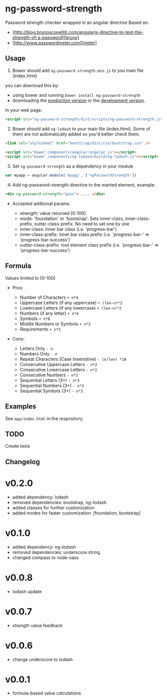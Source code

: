 # ng-password-strength

Password strength checker wrapped in an angular directive
Based on:

*	[http://blog.brunoscopelliti.com/angularjs-directive-to-test-the-strength-of-a-password][bruno]
*	[http://www.passwordmeter.com][meter]

  [bruno]: http://blog.brunoscopelliti.com/angularjs-directive-to-test-the-strength-of-a-password
  [meter]: http://www.passwordmeter.com


## Usage

1. Bower should add `ng-password-strength.min.js` to you main file (index.html)

  you can download this by:
  * using bower and running `bower install ng-password-strength`
  * downloading the [production version][min] or the [development version][max].

  [min]: https://raw.github.com/subarroca/ng-password-strength/master/dist/ng-password-strength.min.js
  [max]: https://raw.github.com/subarroca/ng-password-strength/master/dist/ng-password-strength.js

  In your web page:

  ```html
  <script src="ng-password-strength/dist/scripts/ng-password-strength.js"></script>
  ```

2. Bower should add `ng-lodash` to your main file (index.html). Some of them are not automatically added so you'd better check them.

  ```html
  <link rel="stylesheet" href="bootstrap/dist/css/bootstrap.css" />
  
  <script src="bower_components/angular/angular.js"></script>
  <script src="bower_components/ng-lodash/build/ng-lodash.js"></script>
  ```

3. Set `ng-password-strength` as a dependency in your module
  ```javascript
  var myapp = angular.module('myapp', ['ngPasswordStrength'])
  ```

4. Add ng-password-strength directive to the wanted element, example:
  ```html
  <div ng-password-strength="pass"> .... </div>
  ```

* Accepted addtional params:

  * strength: value returned [0-100]
  * mode: 'foundation' or 'bootstrap'. Sets inner-class, inner-class-prefix, outter-class-prefix. No need to set one by one
  * inner-class: inner bar class (i.e. 'progress-bar')
  * inner-class-prefix: inner bar class prefix (i.e. 'progress-bar-' => 'progress-bar-success')
  * outter-class-prefix: root element class prefix (i.e. 'progress-bar-' => 'progress-bar-success')


## Formula
Values limited to [0-100]

* Pros:

  * Number of Characters `+ n*4`
  * Uppercase Letters (if any uppercase)  `+ (len-n)*2`
  * Lowercase Letters (if any lowercase)  `+ (len-n)*2`
  * Numbers (if any letter)  `+ n*4`
  * Symbols  `+ n*6`
  * Middle Numbers or Symbols  `+ n*2`
  * Requirements `+ n*2`

* Cons:

  * Letters Only `- n`
  * Numbers Only `- n`
  * Repeat Characters (Case Insensitive) `- (n/len) *10`
  * Consecutive Uppercase Letters  `- n*2`
  * Consecutive Lowercase Letters  `- n*2`
  * Consecutive Numbers  `- n*2`
  * Sequential Letters (3+)  `- n*3`
  * Sequential Numbers (3+)  `- n*3`
  * Sequential Symbols (3+)  `- n*3`

## Examples
See `app/index.html` in the respository.

## TODO
Create tests

## Changelog
# v0.2.0
* added dependency: lodash
* removed dependencies: bootstrap, ng-lodash
* added classes for further customization
* added modes for faster customization: [foundation, bootstrap]

# v0.1.0
* added dependency: ng-lodash
* removed dependencies: underscore.string
* changed compass to node-sass

# v0.0.8
* lodash update

# v0.0.7
* strength value feedback

# v0.0.6
* change underscore to lodash

# v0.0.1
* formula-based value calculations
